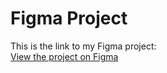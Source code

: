 # Figma Project

This is the link to my Figma project:  
[View the project on Figma](https://www.figma.com/design/5l0ZyyGZFNwgbhMJ4CHsUY/FurryZone?node-id=636-5576&t=KAKxgTEFiHu7zjla-1)
